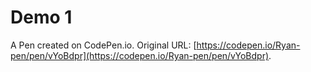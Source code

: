 # Demo 1

A Pen created on CodePen.io. Original URL: [https://codepen.io/Ryan-pen/pen/vYoBdpr](https://codepen.io/Ryan-pen/pen/vYoBdpr).

